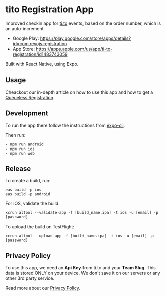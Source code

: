 # tito Registration App

Improved checkin app for [ti.to](https://ti.to/) events, based on the order number, which is an auto-increment.

- Google Play: https://play.google.com/store/apps/details?id=com.revojs.registration
- App Store: https://apps.apple.com/us/app/ti-to-registration/id1483743059

Built with React Native, using Expo.

## Usage

Cheackout our in-depth article on how to use this app and how to get a [Queueless Registration](https://revojs.ro/blog/queueless-registration).

## Development

To run the app there follow the instructions from [expo-cli](https://docs.expo.dev/).

Then run:

```
- npm run android
- npm run ios
- npm run web
```

## Release

To create a build, run:

```
eas build -p ios
eas build -p android
```

For iOS, validate the build:

```
xcrun altool --validate-app -f [build_name.ipa] -t ios -u [email] -p [password]
```

To upload the build on TestFlight:

```
xcrun altool --upload-app -f [build_name.ipa] -t ios -u [email] -p [password]
```

## Privacy Policy

To use this app, we need an **Api Key** from ti.to and your **Team Slug**.
This data is stored ONLY on your device. We don't save it on our servers or any other 3rd party service.

Read more about our [Privacy Policy](./privacy-policy.md).
